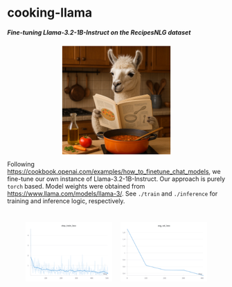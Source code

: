 # cooking-llama
##### Fine-tuning Llama-3.2-1B-Instruct on the RecipesNLG dataset

<img src="cooking-llama.png" width="250" style="display: block; margin: 0 auto" />

Following https://cookbook.openai.com/examples/how_to_finetune_chat_models, we fine-tune our own instance of Llama-3.2-1B-Instruct.
Our approach is purely `torch` based. Model weights were obtained from https://www.llama.com/models/llama-3/.
See `./train` and `./inference` for training and inference logic, respectively.

<div style="display: flex; justify-content: center; gap: 20px; margin: 40px 0;">
  <img src="step_train_loss.png" width="200" />
  <img src="avg_val_loss.png" width="200" />
</div>

